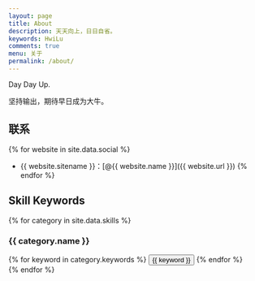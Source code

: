 ```yaml
---
layout: page
title: About
description: 天天向上，日日自省。
keywords: HwiLu
comments: true
menu: 关于
permalink: /about/
---
```

Day Day Up.

坚持输出，期待早日成为大牛。

## 联系

{% for website in site.data.social %}
* {{ website.sitename }}：[@{{ website.name }}]({{ website.url }})
{% endfor %}

## Skill Keywords

{% for category in site.data.skills %}
### {{ category.name }}
<div class="btn-inline">
{% for keyword in category.keywords %}
<button class="btn btn-outline" type="button">{{ keyword }}</button>
{% endfor %}
</div>
{% endfor %}


